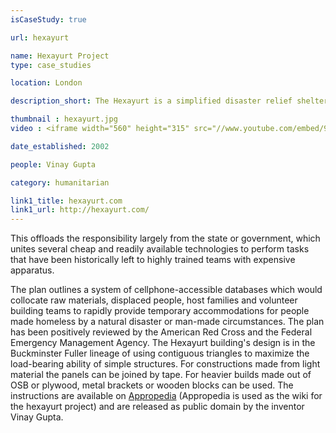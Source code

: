 ```yaml
---
isCaseStudy: true

url: hexayurt

name: Hexayurt Project
type: case_studies

location: London

description_short: The Hexayurt is a simplified disaster relief shelter design. It is based on a geodesic geometry adapted to construction from standard 4x8 foot sheets of factory-made construction material. It resembles a panel yurt, hence the name. The hexayurt is integral to the Networked Domestic Disaster Response project, which focuses on public coordination of disaster relief efforts.

thumbnail : hexayurt.jpg
video : <iframe width="560" height="315" src="//www.youtube.com/embed/9CTCrWNYGTE" frameborder="0" allowfullscreen></iframe>

date_established: 2002

people: Vinay Gupta

category: humanitarian

link1_title: hexayurt.com
link1_url: http://hexayurt.com/
---
```


This offloads the responsibility largely from the state or government, which unites several cheap and readily available technologies to perform tasks that have been historically left to highly trained teams with expensive apparatus.

The plan outlines a system of cellphone-accessible databases which would collocate raw materials, displaced people, host families and volunteer building teams to rapidly provide temporary accommodations for people made homeless by a natural disaster or man-made circumstances. The plan has been positively reviewed by the American Red Cross and the Federal Emergency Management Agency. The Hexayurt building's design is in the Buckminster Fuller lineage of using contiguous triangles to maximize the load-bearing ability of simple structures. For constructions made from light material the panels can be joined by tape. For heavier builds made out of OSB or plywood, metal brackets or wooden blocks can be used. The instructions are available on [Appropedia](http://appropedia.org) (Appropedia is used as the wiki for the hexayurt project) and are released as public domain by the inventor Vinay Gupta.